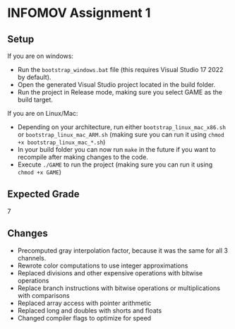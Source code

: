 # INFOMOV Assignment 1

## Setup
If you are on windows:
* Run the `bootstrap_windows.bat` file (this requires Visual Studio 17 2022 by default).
* Open the generated Visual Studio project located in the build folder.
* Run the project in Release mode, making sure you select GAME as the build target.
  
If you are on Linux/Mac:
* Depending on your architecture, run either `bootstrap_linux_mac_x86.sh` or `bootstrap_linux_mac_ARM.sh` (making sure you can run it using `chmod +x bootstrap_linux_mac_*.sh`)
* In your build folder you can now run `make` in the future if you want to recompile after making changes to the code.
* Execute `./GAME` to run the project (making sure you can run it using `chmod +x GAME`)

## Expected Grade

7

## Changes

- Precomputed gray interpolation factor, because it was the same for all 3 channels.
- Rewrote color computations to use integer approximations
- Replaced divisions and other expensive operations with bitwise operations
- Replace branch instructions with bitwise operations or multiplications with comparisons
- Replaced array access with pointer arithmetic
- Replaced long and doubles with shorts and floats
- Changed compiler flags to optimize for speed